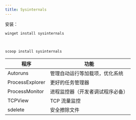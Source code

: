 ```yaml
---
title: Sysinternals
---
```


安装：

    winget install sysinternals

&nbsp;

    scoop install sysinternals

| 程序            | 功能                             |
| --------------- | -------------------------------- |
| Autoruns        | 管理自动运行等加载项，优化系统   |
| ProcessExplorer | 更好的任务管理器                 |
| ProcessMonitor  | 进程监控器（开发者调试程序必备） |
| TCPView         | TCP 流量监控                     |
| sdelete         | 安全擦除文件                     |
